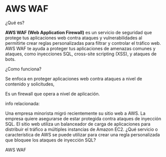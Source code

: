 # AWS WAF

¿Qué es?

**AWS WAF (Web Application Firewall)** es un servicio de seguridad que protege tus aplicaciones web contra ataques y vulnerabilidades al permitirte crear reglas personalizadas para filtrar y controlar el tráfico web. AWS WAF te ayuda a proteger tus aplicaciones de amenazas comunes y ataques, como inyecciones SQL, cross-site scripting (XSS), y ataques de bots.

¿Como funciona?

Se enfoca en proteger aplicaciones web contra ataques a nivel de contenido y solicitudes,

Es un firewall que opera a nivel de aplicación.

info relacionada:

Una empresa minorista migró recientemente su sitio web a AWS. La empresa quiere asegurarse de estar protegida contra ataques de inyección SQL. El sitio web utiliza un balanceador de carga de aplicaciones para distribuir el tráfico a múltiples instancias de Amazon EC2. ¿Qué servicio o característica de AWS se puede utilizar para crear una regla personalizada que bloquee los ataques de inyección SQL?

AWS WAF
